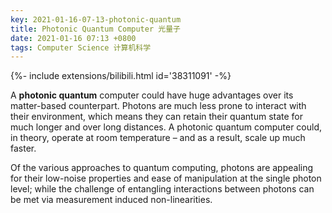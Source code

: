 ```yaml
---
key: 2021-01-16-07-13-photonic-quantum
title: Photonic Quantum Computer 光量子
date: 2021-01-16 07:13 +0800
tags: Computer Science 计算机科学
---
```


<div>{%- include extensions/bilibili.html id='38311091' -%}</div>

A **photonic quantum** computer could have huge advantages over its matter-based counterpart. Photons are much less prone to interact with their environment, which means they can retain their quantum state for much longer and over long distances. A photonic quantum computer could, in theory, operate at room temperature – and as a result, scale up much faster.

Of the various approaches to quantum computing, photons are appealing for their low-noise properties and ease of manipulation at the single photon level; while the challenge of entangling interactions between photons can be met via measurement induced non-linearities.

<!--more-->

